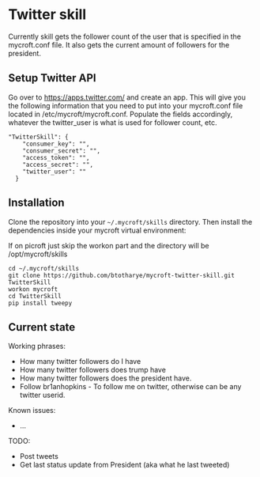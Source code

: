 # Twitter skill

Currently skill gets the follower count of the user that is specified in the mycroft.conf file.  It also gets the current amount of followers for the president.

## Setup Twitter API
Go over to https://apps.twitter.com/ and create an app.  This will give you the following information that you need to put into your mycroft.conf file located in /etc/mycroft/mycroft.conf.  Populate the fields accordingly, whatever the twitter_user is what is used for follower count, etc.

```
"TwitterSkill": {
    "consumer_key": "",
    "consumer_secret": "",
    "access_token": "",
    "access_secret": "",
    "twitter_user": ""
  }
```

## Installation

Clone the repository into your `~/.mycroft/skills` directory. Then install the
dependencies inside your mycroft virtual environment:

If on picroft just skip the workon part and the directory will be /opt/mycroft/skills

```
cd ~/.mycroft/skills
git clone https://github.com/btotharye/mycroft-twitter-skill.git TwitterSkill
workon mycroft
cd TwitterSkill
pip install tweepy
```


## Current state

Working phrases:
 - How many twitter followers do I have
 - How many twitter followers does trump have
 - How many twitter followers does the president have.
 - Follow br1anhopkins - To follow me on twitter, otherwise can be any twitter userid.

Known issues:
 - ...

TODO:
 - Post tweets
 - Get last status update from President (aka what he last tweeted)
